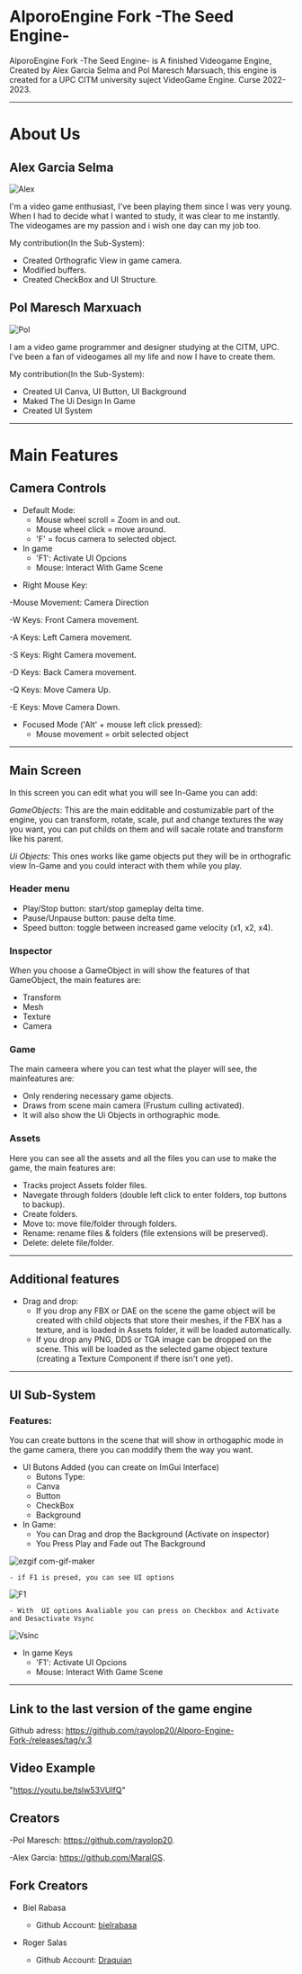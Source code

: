 # AlporoEngine Fork -The Seed Engine- 
AlporoEngine Fork -The Seed Engine-  is A finished Videogame Engine, Created by Alex Garcia Selma and Pol Maresch Marsuach, this engine is created for a UPC CITM university suject VideoGame Engine. Curse 2022-2023.

***

# About Us

## Alex Garcia Selma

![Alex](https://user-images.githubusercontent.com/79161220/212575210-e6446236-6b08-4a0b-aa7f-2b7d79640b96.jpg)

I'm a video game enthusiast, I've been playing them since I was very young.
When I had to decide what I wanted to study, it was clear to me instantly. The videogames are my passion and i wish one day can my job too.

My contribution(In the Sub-System):

- Created Orthografic View in game camera.
- Modified buffers.
- Created CheckBox and UI Structure.

## Pol Maresch Marxuach

![Pol](https://user-images.githubusercontent.com/79161063/212733053-13a7e5bc-07f6-49ad-890c-4e590d49e71c.PNG)

I am a video game programmer and designer studying at the CITM, UPC. I've been a fan of videogames all my life and now I have to create them.

My contribution(In the Sub-System):

- Created UI Canva, UI Button, UI Background
- Maked The Ui Design In Game
- Created UI System

***

# Main Features

## Camera Controls
- Default Mode:
  * Mouse wheel scroll = Zoom in and out.
  * Mouse wheel click = move around.
  * 'F' = focus camera to selected object.
- In game
  * 'F1': Activate UI Opcions
  * Mouse: Interact With Game Scene
  
* Right Mouse Key:

-Mouse Movement: Camera Direction 

-W Keys: Front Camera movement.

-A Keys: Left Camera movement.

-S Keys: Right Camera movement.

-D Keys: Back Camera movement.

-Q Keys: Move Camera Up.

-E Keys: Move Camera Down.

- Focused Mode ('Alt' + mouse left click pressed):
  * Mouse movement = orbit selected object
  
***

## Main Screen
In this screen you can edit what you will see In-Game you can add:

*GameObjects*: This are the main edditable and costumizable part of the engine, you can transform, rotate, scale, put and change textures the way you want, you can put childs on them and will sacale rotate and transform like his parent.

*Ui Objects*: This ones works like game objects put they will be in orthografic view In-Game and you could interact with them while you play.

### Header menu
* Play/Stop button: start/stop gameplay delta time.
* Pause/Unpause button: pause delta time.
* Speed button: toggle between increased game velocity (x1, x2, x4).

### Inspector
When you choose a GameObject in will show the features of that GameObject, the main features are:

* Transform
* Mesh
* Texture
* Camera

### Game
The main cameera where you can test what the player will see, the mainfeatures are:

* Only rendering necessary game objects.
* Draws from scene main camera (Frustum culling activated).
* It will also show the Ui Objects in orthographic mode. 

### Assets
Here  you can see all the assets and all the files you can use to make the game, the main features are:

* Tracks project Assets folder files.
* Navegate through folders (double left click to enter folders, top buttons to backup).
* Create folders.
* Move to: move file/folder through folders.
* Rename: rename files & folders (file extensions will be preserved).
* Delete: delete file/folder.


***

## Additional features
    
 * Drag and drop:
   - If you drop any FBX or DAE on the scene the game object will be created with child objects that store their meshes, if the FBX has a texture, and is loaded in Assets folder, it will be loaded automatically.
   -  If you drop any PNG, DDS or TGA image can be dropped on the scene. This will be loaded as the selected game object texture (creating a Texture Component if there isn't one yet).


***

## UI Sub-System

### Features:

You can create buttons in the scene that will show in orthogaphic mode in the game camera,
there you can moddify them the way you want.

- UI Butons Added (you can create on ImGui Interface)
	* Butons Type:
	- Canva
	- Button
	- CheckBox
	- Background
- In Game:
	- You can Drag and drop the Background (Activate on inspector)
	- You Press Play and Fade out The Background
	
![ezgif com-gif-maker](https://user-images.githubusercontent.com/79161063/212733612-21d56322-b7cd-4765-acec-c74924497f8f.gif)

	- if F1 is presed, you can see UI options
![F1](https://user-images.githubusercontent.com/79161063/212734264-205ea946-cfd1-493e-aff8-38324e8e88be.gif)

	- With  UI options Avaliable you can press on Checkbox and Activate and Desactivate Vsync
![Vsinc](https://user-images.githubusercontent.com/79161063/212734302-ab054b22-275c-4c4b-bf1d-a4fb90e94ada.gif)

- In game Keys
  * 'F1': Activate UI Opcions
  * Mouse: Interact With Game Scene

***
## Link to the last version of the game engine

Github adress: https://github.com/rayolop20/Alporo-Engine-Fork-/releases/tag/v.3

## Video Example

"https://youtu.be/tslw53VUlfQ"

## Creators 

-Pol Maresch: https://github.com/rayolop20.

-Alex Garcia: https://github.com/MaralGS.

## Fork Creators

- Biel Rabasa
    * Github Account: [bielrabasa](https://github.com/bielrabasa)


- Roger Salas
    * Github Account: [Draquian](https://github.com/Draquian)
